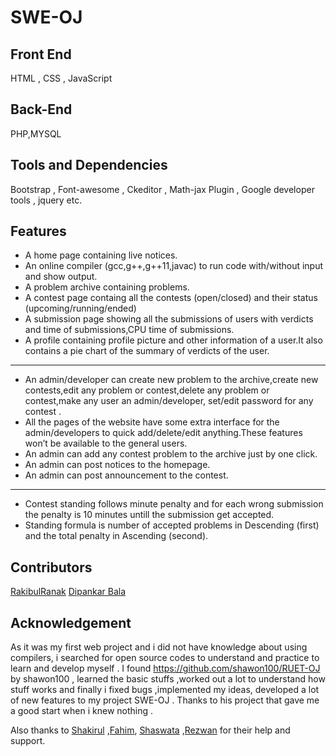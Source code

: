 # SWE-OJ

## Front End

HTML , CSS , JavaScript

## Back-End

PHP,MYSQL

## Tools and Dependencies

Bootstrap , Font-awesome , Ckeditor , Math-jax Plugin , Google developer tools , jquery etc.

## Features

* A home page containing live notices.
* An online compiler (gcc,g++,g++11,javac) to run code with/without input and show output.
* A problem archive containing problems.
* A contest page containg all the contests (open/closed) and their status (upcoming/running/ended)
* A submission page showing all the submissions of users with verdicts and time of submissions,CPU time of submissions.
* A profile containing profile picture and other information of a user.It also contains a pie chart of the summary of       verdicts of the user.
***
* An admin/developer can create new problem to the archive,create new contests,edit any problem or contest,delete any problem or contest,make any user an admin/developer, set/edit password for any contest .
* All the pages of the website have some extra  interface for the admin/developers to quick add/delete/edit anything.These features won’t be available to the general users.
* An admin can add any contest problem to the archive just by one click.
* An admin can post notices to the homepage.
* An admin can post announcement to the contest.
***

* Contest standing follows minute penalty and for each wrong submission the penalty is 10 minutes untill the submission get accepted.
* Standing formula is number of accepted problems in Descending (first) and the total penalty in Ascending (second).


## Contributors
[RakibulRanak](https://github.com/RakibulRanak)
[Dipankar Bala](https://github.com/BalaDipu)



## Acknowledgement
As it was my first web project and i did not have knowledge about using compilers, i searched for open source codes to understand and practice to learn and develop myself . I found https://github.com/shawon100/RUET-OJ by shawon100 , learned the basic stuffs ,worked out a lot to understand how stuff works and finally i fixed bugs ,implemented my ideas, developed a lot of new features to my project SWE-OJ . Thanks to his project that gave me a good start when i knew nothing .

Also thanks to [Shakirul](https://github.com/KhanShaheb34) ,[Fahim](https://github.com/st3inum),  [Shaswata](https://github.com/shaswata56)  ,[Rezwan](https://github.com/junkcodes) for their help and support.
